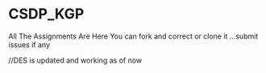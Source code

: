 # CSDP_KGP
All The Assignments Are Here You can fork and correct or clone it ...submit issues if any

//DES is updated and working as of now
